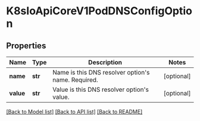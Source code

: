 # K8sIoApiCoreV1PodDNSConfigOption

## Properties
Name | Type | Description | Notes
------------ | ------------- | ------------- | -------------
**name** | **str** | Name is this DNS resolver option&#39;s name. Required. | [optional] 
**value** | **str** | Value is this DNS resolver option&#39;s value. | [optional] 

[[Back to Model list]](../README.md#documentation-for-models) [[Back to API list]](../README.md#documentation-for-api-endpoints) [[Back to README]](../README.md)


